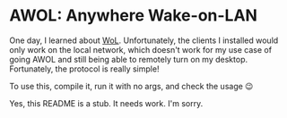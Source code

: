 # AWOL: Anywhere Wake-on-LAN

One day, I learned about [WoL](https://en.wikipedia.org/wiki/Wake-on-LAN). Unfortunately, the clients I installed would only work on the local network, which doesn't work for my use case of going AWOL and still being able to remotely turn on my desktop. Fortunately, the protocol is really simple!

To use this, compile it, run it with no args, and check the usage 😉

Yes, this README is a stub. It needs work. I'm sorry.

